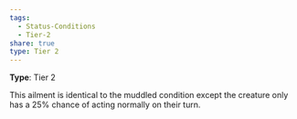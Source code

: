 ```yaml
---
tags:
  - Status-Conditions
  - Tier-2
share: true
type: Tier 2
---
```

**Type**: Tier 2

This ailment is identical to the muddled condition except the creature only has a 25% chance of acting normally on their turn.